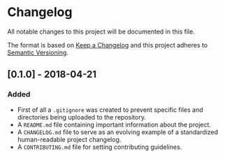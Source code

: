 # Changelog
All notable changes to this project will be documented in this file.

The format is based on [Keep a Changelog](http://keepachangelog.com/en/1.0.0/)
and this project adheres to [Semantic Versioning](http://semver.org/spec/v2.0.0.html).

## [0.1.0] - 2018-04-21
### Added
- First of all a `.gitignore` was created to prevent specific files and directories being uploaded to the repository.
- A `README.md` file containing important information about the project.
- A `CHANGELOG.md` file to serve as an evolving example of a standardized human-readable project changelog.
- A `CONTRIBUTING.md` file for setting contributing guidelines.

